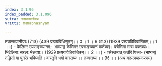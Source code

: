 ```yaml
---
index: 3.1.96
index_padded: 3.1.096
sutra: तव्यत्तव्यानीयरः
vritti: mahabhashyam

---
```

 तव्यत्तव्यानीयरः (713) (439 प्रत्ययविधिसूत्रम्।। 3 । 1 । 6 आ.3) (1939 प्रत्ययविधिवार्तिकम्।। 1 ।।) - केलिमर उपसङ्ख्यानम्- (भाष्यम्) केलिमर उपसङ्ख्यानं कर्तव्यम्। पचेलिमा माषाः पक्तव्याः। भिदेलिमाः सरलाः भेत्तव्याः। (1939 प्रत्ययविधिवार्तिकम्।। 2 ।।) - वसेस्तव्यत् कर्तरि णिच्च- (भाष्यम्) तद्धितो वा पुनरेष भविष्यति। वास्तुनि भवो वास्तव्यः।। तव्यत्तव्या।। 96 ।। (अथ यत्प्रत्ययप्रकरणम्) 